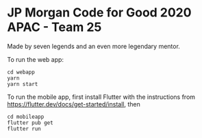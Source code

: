 # JP Morgan Code for Good 2020 APAC - Team 25

Made by seven legends and an even more legendary mentor.

To run the web app:
```
cd webapp
yarn
yarn start
```

To run the mobile app, first install Flutter with the instructions from https://flutter.dev/docs/get-started/install, then
```
cd mobileapp
flutter pub get
flutter run
```
